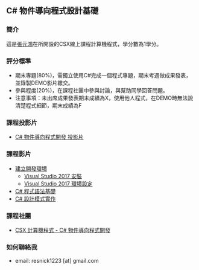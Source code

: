 ## C# 物件導向程式設計基礎
### 簡介

這是[張元鴻](https://www.facebook.com/resnick1223)在所開設的CSX線上課程計算機程式，學分數為1學分。

### 評分標準
- 期末專題(80%)，需獨立使用C#完成一個程式專題，期末考週做成果發表，並錄製DEMO影片繳交。
- 參與程度(20%)，在課程社團中參與討論，與幫助同學回答問題。
- 注意事項：未出席成果發表期末成績為X，使用他人程式，在DEMO時無法說清楚程式細節，期末成績為F


### 課程投影片
- [C# 物件導向程式開發 投影片](https://drive.google.com/drive/folders/0B53JGHLGqIRoTU9ZYzJGbmRiOVE)

### 課程影片

- [建立開發環境](https://www.youtube.com/watch?v=9qBLJDwZsfM&list=PLHFHr5fsVGIgJENBUKo6bvTIrURPWTl0-)
    - [Visual Studio 2017 安裝](https://www.youtube.com/watch?v=9qBLJDwZsfM&t=4s)
    - [Visual Studio 2017 環境設定](https://www.youtube.com/watch?v=wUabq-U5RaQ)
- [C# 程式語法基礎](https://www.youtube.com/watch?v=P_pSjwWMm6o&list=PLHFHr5fsVGIiJQ5BKVfgvKNLYAORQ9u0n)
- [C# 設計模式實作](https://www.youtube.com/watch?v=iJtdwRQ-59M&list=PLHFHr5fsVGIiPPM4VhP4tRb1OmWMJLBUq)

### 課程社團
- [CSX 計算機程式 - C# 物件導向程式開發](https://www.facebook.com/groups/1781492351895140/)

### 如何聯絡我
- email: resnick1223 [at] gmail.com